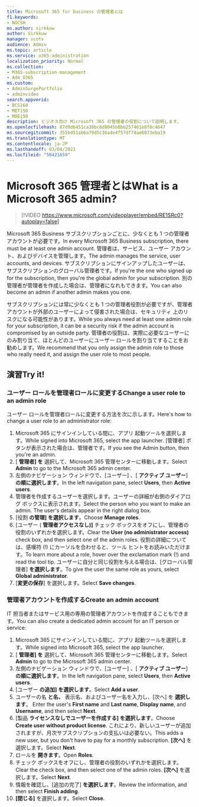 ```yaml
---
title: Microsoft 365 for business の管理者とは
f1.keywords:
- NOCSH
ms.author: sirkkuw
author: Sirkkuw
manager: scotv
audience: Admin
ms.topic: article
ms.service: o365-administration
localization_priority: Normal
ms.collection:
- M365-subscription-management
- Adm_O365
ms.custom:
- AdminSurgePortfolio
- adminvideo
search.appverid:
- BCS160
- MET150
- MOE150
description: ビジネス向け Microsoft 365 の管理者の役割について説明します。
ms.openlocfilehash: 87d9db451ca38bc8d8045b0bb257461e8f8c4647
ms.sourcegitcommit: 355bd51ab6a79d5c36a4e4f57df74ae6873eba19
ms.translationtype: MT
ms.contentlocale: ja-JP
ms.lasthandoff: 03/04/2021
ms.locfileid: "50421659"
---
```

# <a name="what-is-a-microsoft-365-admin"></a><span data-ttu-id="59996-103">Microsoft 365 管理者とは</span><span class="sxs-lookup"><span data-stu-id="59996-103">What is a Microsoft 365 admin?</span></span>

> [!VIDEO https://www.microsoft.com/videoplayer/embed/RE1SRc0?autoplay=false]

<span data-ttu-id="59996-104">Microsoft 365 Business サブスクリプションごとに、少なくとも 1 つの管理者アカウントが必要です。</span><span class="sxs-lookup"><span data-stu-id="59996-104">In every Microsoft 365 Business subscription, there must be at least one admin account.</span></span> <span data-ttu-id="59996-105">管理者は、サービス、ユーザー アカウント、およびデバイスを管理します。</span><span class="sxs-lookup"><span data-stu-id="59996-105">The admin manages the service, user accounts, and devices.</span></span> <span data-ttu-id="59996-106">サブスクリプションにサインアップしたユーザーは、サブスクリプションのグローバル管理者です。</span><span class="sxs-lookup"><span data-stu-id="59996-106">If you're the one who signed up for the subscription, then you're the global admin for your subscription.</span></span> <span data-ttu-id="59996-107">別の管理者が管理者を作成した場合は、管理者になれもできます。</span><span class="sxs-lookup"><span data-stu-id="59996-107">You can also become an admin if another admin makes you one.</span></span>

<span data-ttu-id="59996-108">サブスクリプションには常に少なくとも 1 つの管理者役割が必要ですが、管理者アカウントが外部のユーザーによって侵害された場合は、セキュリティ 上のリスクになる可能性があります。</span><span class="sxs-lookup"><span data-stu-id="59996-108">While you always need at least one admin role for your subscription, it can be a security risk if the admin account is compromised by an outside party.</span></span> <span data-ttu-id="59996-109">管理者の役割は、実際に必要なユーザーにのみ割り当て、ほとんどのユーザーにユーザー ロールを割り当てすることをお勧めします。</span><span class="sxs-lookup"><span data-stu-id="59996-109">We recommend that you only assign the admin role to those who really need it, and assign the user role to most people.</span></span>

## <a name="try-it"></a><span data-ttu-id="59996-110">演習</span><span class="sxs-lookup"><span data-stu-id="59996-110">Try it!</span></span>

### <a name="change-a-user-role-to-an-admin-role"></a><span data-ttu-id="59996-111">ユーザー ロールを管理者ロールに変更する</span><span class="sxs-lookup"><span data-stu-id="59996-111">Change a user role to an admin role</span></span>

<span data-ttu-id="59996-112">ユーザー ロールを管理者ロールに変更する方法を次に示します。</span><span class="sxs-lookup"><span data-stu-id="59996-112">Here's how to change a user role to an administrator role:</span></span>

1. <span data-ttu-id="59996-113">Microsoft 365 にサインインしている間に、アプリ 起動ツールを選択します。</span><span class="sxs-lookup"><span data-stu-id="59996-113">While signed into Microsoft 365, select the app launcher.</span></span> <span data-ttu-id="59996-114">[管理者] ボタンが表示された場合は、管理者です。</span><span class="sxs-lookup"><span data-stu-id="59996-114">If you see the Admin button, then you're an admin.</span></span>
1. <span data-ttu-id="59996-115">[ **管理者] を** 選択して、Microsoft 365 管理センターに移動します。</span><span class="sxs-lookup"><span data-stu-id="59996-115">Select **Admin** to go to the Microsoft 365 admin center.</span></span>
1. <span data-ttu-id="59996-116">左側のナビゲーション ウィンドウで、[ユーザー] 、[ **アクティブ ユーザー**] **の順に選択します**。</span><span class="sxs-lookup"><span data-stu-id="59996-116">In the left navigation pane, select **Users**, then **Active users**.</span></span>
1. <span data-ttu-id="59996-117">管理者を作成するユーザーを選択します。ユーザーの詳細が右側のダイアログ ボックスに表示されます。</span><span class="sxs-lookup"><span data-stu-id="59996-117">Select the person who you want to make an admin. The user's details appear in the right dialog box.</span></span>
1. <span data-ttu-id="59996-118">[役割 **の管理] を選択します**。</span><span class="sxs-lookup"><span data-stu-id="59996-118">Choose **Manage roles**.</span></span>
1. <span data-ttu-id="59996-119">[ユーザー ( **管理者アクセスなし)]** チェック ボックスをオフにし、管理者の役割のいずれかを選択します。</span><span class="sxs-lookup"><span data-stu-id="59996-119">Clear the **User (no administrator access)** check box, and then select one of the admin roles.</span></span> <span data-ttu-id="59996-120">役割の詳細については、感嘆符 (!) にカーソルを合わせると、ツール ヒントをお読みいただけます。</span><span class="sxs-lookup"><span data-stu-id="59996-120">To learn more about a role, hover over the exclamation mark (!) and read the tool tip.</span></span> <span data-ttu-id="59996-121">ユーザーに自分と同じ役割を与える場合は、[グローバル管理者] **を選択します**。</span><span class="sxs-lookup"><span data-stu-id="59996-121">To give the user the same role as  yours, select **Global administrator**.</span></span>
1. <span data-ttu-id="59996-122">[**変更の保存**] を選択します。</span><span class="sxs-lookup"><span data-stu-id="59996-122">Select **Save changes**.</span></span>

### <a name="create-an-admin-account"></a><span data-ttu-id="59996-123">管理者アカウントを作成する</span><span class="sxs-lookup"><span data-stu-id="59996-123">Create an admin account</span></span> 

<span data-ttu-id="59996-124">IT 担当者またはサービス用の専用の管理者アカウントを作成することもできます。</span><span class="sxs-lookup"><span data-stu-id="59996-124">You can also create a dedicated admin account for an IT person or service:</span></span>

1. <span data-ttu-id="59996-125">Microsoft 365 にサインインしている間に、アプリ 起動ツールを選択します。</span><span class="sxs-lookup"><span data-stu-id="59996-125">While signed into Microsoft 365, select the app launcher.</span></span>
1. <span data-ttu-id="59996-126">[ **管理者] を** 選択して、Microsoft 365 管理センターに移動します。</span><span class="sxs-lookup"><span data-stu-id="59996-126">Select **Admin** to go to the Microsoft 365 admin center.</span></span>
1. <span data-ttu-id="59996-127">左側のナビゲーション ウィンドウで、[ユーザー] 、[ **アクティブ ユーザー**] **の順に選択します**。</span><span class="sxs-lookup"><span data-stu-id="59996-127">In the left navigation pane, select **Users**, then **Active users**.</span></span>
1. <span data-ttu-id="59996-128">[ユーザー **の追加] を選択します**。</span><span class="sxs-lookup"><span data-stu-id="59996-128">Select **Add a user**.</span></span>
1. <span data-ttu-id="59996-129">ユーザーの名 **と名、** 表示名、およびユーザー名を入力し、[次へ] を **選択します**。 </span><span class="sxs-lookup"><span data-stu-id="59996-129">Enter the user's **First name** and **Last name**, **Display name**, and **Username**, and then select **Next**.</span></span>
1. <span data-ttu-id="59996-130">[製品 **ライセンスなしでユーザーを作成する] を選択します**。</span><span class="sxs-lookup"><span data-stu-id="59996-130">Choose **Create user without product license**.</span></span> <span data-ttu-id="59996-131">これにより、新しいユーザーが追加されますが、月次サブスクリプションの支払いは必要ない。</span><span class="sxs-lookup"><span data-stu-id="59996-131">This adds a new user, but you don't have to pay for a monthly subscription.</span></span> <span data-ttu-id="59996-132">**[次へ]** を選択します。</span><span class="sxs-lookup"><span data-stu-id="59996-132">Select **Next**.</span></span>
1. <span data-ttu-id="59996-133">ロールを **開きます**。</span><span class="sxs-lookup"><span data-stu-id="59996-133">Open **Roles**.</span></span>
1. <span data-ttu-id="59996-134">チェック ボックスをオフにし、管理者の役割のいずれかを選択します。</span><span class="sxs-lookup"><span data-stu-id="59996-134">Clear the  check box, and then select one of the admin roles.</span></span> <span data-ttu-id="59996-135">**[次へ]** を選択します。</span><span class="sxs-lookup"><span data-stu-id="59996-135">Select **Next**.</span></span>
1. <span data-ttu-id="59996-136">情報を確認し、[追加の完了] **を選択します**。</span><span class="sxs-lookup"><span data-stu-id="59996-136">Review the information, and then select **Finish adding**.</span></span>
1. <span data-ttu-id="59996-137">**[閉じる]** を選択します。</span><span class="sxs-lookup"><span data-stu-id="59996-137">Select **Close**.</span></span>
